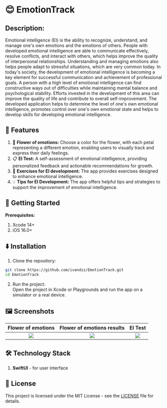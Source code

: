 # 😊 EmotionTrack
## Description:
Emotional intelligence (EI) is the ability to recognize, understand, and manage one's own emotions and the emotions of others.
People with developed emotional intelligence are able to communicate effectively, resolve conflicts, and interact with others, which helps improve the quality of interpersonal relationships. Understanding and managing emotions also helps people adapt to stressful situations, which are very common today. In today's society, the development of emotional intelligence is becoming a key element for successful communication and achievement of professional goals. A person with a high level of emotional intelligence can find constructive ways out of difficulties while maintaining mental balance and psychological stability. Efforts invested in the development of this area can improve the quality of life and contribute to overall self-improvement. The developed application helps to determine the level of one's own emotional intelligence, promotes control over one's own emotional state and helps to develop skills for developing emotional intelligence.

## 📲 Features
1. 🌸 **Flower of emotions:** Choose a color for the flower, with each petal representing a different emotion, enabling users to visually track and express their daily feelings.
2. 📋 **EI Test:** A self-assessment of emotional intelligence, providing personalized feedback and actionable recommendations for growth.
3. 🧐 **Exercises for EI development:** The app provides exercises designed to enhance emotional intelligence.
4. 💡 **Tips for EI Development:** The app offers helpful tips and strategies to support the improvement of emotional intelligence.

## 🚀 Getting Started
**Prerequisites:**
1. Xcode 14+ 
2. iOS 16.0+

## ⬇️ Installation
1. Clone the repository:
```sh
git clone https://github.com/ivandzz/EmotionTrack.git
cd EmotionTrack
```
2. Run the project: <br>
Open the project in Xcode or Playgrounds and run the app on a simulator or a real device.

## 🖼️ Screenshots
Flower of emotions  | Flower of emotions results | EI Test  |
:------------------:|:--------------------------:|:--------:|
![](https://github.com/ivandzz/EmotionTrack/assets/148357385/9e4410ee-836a-4f99-824b-10fcfa37701a)  |  ![](https://github.com/ivandzz/EmotionTrack/assets/148357385/32de6d82-80b0-46ca-8737-8d4faa3dd98a) | ![](https://github.com/ivandzz/EmotionTrack/assets/148357385/47ff1e1b-0770-4b34-9863-b2c4220fdf7b) 


## 🛠️ Technology Stack
1. **SwiftUI** - for user interface

## 📄 License
This project is licensed under the MIT License - see the [LICENSE](./LICENSE) file for details.
